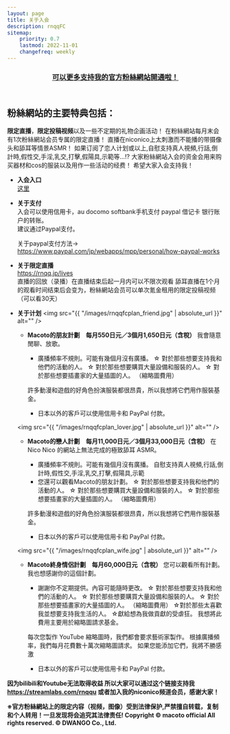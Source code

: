 ```yaml
---
layout: page
title: 关于入会
description: rnqqFC
sitemap:
    priority: 0.7
    lastmod: 2022-11-01
    changefreq: weekly
---
```

<header class="major">
	<h3><a href="#">可以更多支持我的官方粉絲網站開通啦！ </a></h3>
</header>

## 粉絲網站的主要特典包括：
**限定直播**，**限定投稿视频**以及一些不定期的礼物企画活动！
在粉絲網站每月末会有1次粉絲網站会员专属的限定直播！
直播在niconico上太刺激而不能播的带摄像头和舔耳等情景ASMR！
如果订阅了恋人计划或以上,自慰支持真人視頻,行話,倒計時,假性交,手淫,乳交,打擊,假陽具,示範等...!?
大家粉絲網站入会的资金会用来购买器材和cos的服装以及用作一些活动的经费！
希望大家入会支持我！

* **入会入口**  
  [这里](https://rnqq.jp/join)

* **关于支付**  
  入会可以使用信用卡，au docomo softbank手机支付 paypal 借记卡 银行账户的转账。  
  建议通过Paypal支付。

  关于paypal支付方法->
　 <https://www.paypal.com/jp/webapps/mpp/personal/how-paypal-works>


* **关于限定直播**  
  <https://rnqq.jp/lives>  
  直播的回放（录播）在直播结束后起一月内可以不限次观看
  舔耳直播在1个月的观看时间结束后会变为，粉絲網站会员可以单次氪金租用的限定投稿视频
（可以看30天）


* **关于计划**
  <span class="image fit"><img src="{{ "/images/rnqqfcplan_friend.jpg" | absolute_url }}" alt="" />
  </span>
  * **Macoto的朋友計劃　每月550日元／3個月1,650日元（含稅）**
    我會隨意閒聊、放歌。
    * 廣播頻率不規則。可能有幾個月沒有廣播。
    ☆ 對於那些想要支持我和他們的活動的人。
    ☆ 對於那些想要購買大量設備和服裝的人。
    ☆ 對於那些想要插畫家的大量插圖的人。 （縮略圖費用）
    
    許多動漫和遊戲的好角色扮演服裝都很昂貴，所以我想將它們用作服裝基金。
    * 日本以外的客戶可以使用信用卡和 PayPal 付款。

  <span class="image fit"><img src="{{ "/images/rnqqfcplan_lover.jpg" | absolute_url }}" alt="" />
  </span>
  * **Macoto的戀人計劃　每月11,000日元／3個月33,000日元（含稅）**
    在 Nico Nico 的網站上無法完成的極致舔耳 ASMR。
    * 廣播頻率不規則。可能有幾個月沒有廣播。
    自慰支持真人視頻,行話,倒計時,假性交,手淫,乳交,打擊,假陽具,示範
    * 您還可以觀看Macoto的朋友計劃。
    ☆ 對於那些想要支持我和他們的活動的人。
    ☆ 對於那些想要購買大量設備和服裝的人。
    ☆ 對於那些想要插畫家的大量插圖的人。 （縮略圖費用）
    
    許多動漫和遊戲的好角色扮演服裝都很昂貴，所以我想將它們用作服裝基金。
    * 日本以外的客戶可以使用信用卡和 PayPal 付款。

  <span class="image fit"><img src="{{ "/images/rnqqfcplan_wife.jpg" | absolute_url }}" alt="" />
  * **Macoto終身情侶計劃　每月60,000日元（含稅）**
    您可以觀看所有計劃。
    我也想感謝你的這個計劃。
    * 謝謝你不定期提供。內容可能隨時更改。
    ☆ 對於那些想要支持我和他們的活動的人。
    ☆ 對於那些想要購買大量設備和服裝的人。
    ☆ 對於那些想要插畫家的大量插圖的人。 （縮略圖費用）
    ☆對於那些太喜歡我並想要支持我生活的人。
    ☆獻給想為我做貢獻的受虐狂。
    我想將此費用主要用於縮略圖請求基金。

    每次您製作 YouTube 縮略圖時，我們都會要求藝術家製作。
    根據廣播頻率，我們每月花費數十萬次縮略圖請求。
    如果您能添加它們，我將不勝感激
    * 日本以外的客戶可以使用信用卡和 PayPal 付款。



**因为bilibili和Youtube无法取得收益
所以大家可以通过这个链接支持我<https://streamlabs.com/rnqqu>
或者加入我的niconico频道会员，感谢大家！**
  

<div class="box">
<strong>※官方粉絲網站上的限定内容（视频，图像）受到法律保护,严禁擅自转载，复制和个人转用！一旦发现将会追究其法律责任!  
Copyright © macoto official All rights reserved. © DWANGO Co., Ltd.</strong>
</div>